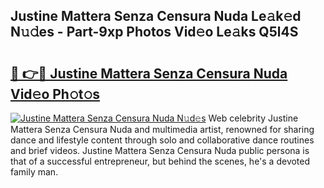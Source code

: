 ## Justine Mattera Senza Censura Nuda Le𝚊k𝚎d N𝚞𝚍es - Part-9xp Photos Vid𝚎o Le𝚊ks Q5l4S

# <h2><a href="http://fbfvv2q.evod.top/?m=Justine+Mattera+Senza+Censura+Nuda">🔗 👉🔴 Justine Mattera Senza Censura Nuda Vid𝚎o Ph𝚘t𝚘s</a></h2>

[![Justine Mattera Senza Censura Nuda N𝚞d𝚎s](https://i.imgur.com/8V9OHl7.gif)](http://fbfvv2q.evod.top/?m=Justine+Mattera+Senza+Censura+Nuda)
Web celebrity Justine Mattera Senza Censura Nuda and multimedia artist, renowned for sharing dance and lifestyle content through solo and collaborative dance routines and brief videos. Justine Mattera Senza Censura Nuda public persona is that of a successful entrepreneur, but behind the scenes, he's a devoted family man. 
